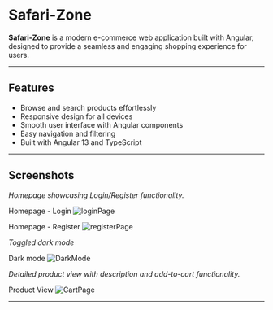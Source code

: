 # Safari-Zone

**Safari-Zone** is a modern e-commerce web application built with Angular, designed to provide a seamless and engaging shopping experience for users.

---

## Features

- Browse and search products effortlessly  
- Responsive design for all devices  
- Smooth user interface with Angular components  
- Easy navigation and filtering  
- Built with Angular 13 and TypeScript  

---

## Screenshots

<!-- Add your screenshots in the docs/screenshots folder and update paths below -->
*Homepage showcasing Login/Register functionality.*

Homepage - Login ![loginPage](https://github.com/user-attachments/assets/15e830ad-e5d2-4173-94d5-1e7aad434184)


Homepage - Register ![registerPage](https://github.com/user-attachments/assets/d5394ca0-9d78-44d7-8736-69c918a43371)


*Toggled dark mode*

Dark mode ![DarkMode](https://github.com/user-attachments/assets/c0c91d9d-9f86-4994-b59a-8f7663142bf8)



*Detailed product view with description and add-to-cart functionality.*

Product View ![CartPage](https://github.com/user-attachments/assets/4cd7cbc1-47fe-4188-8218-9a6b5bb0f035)



---
